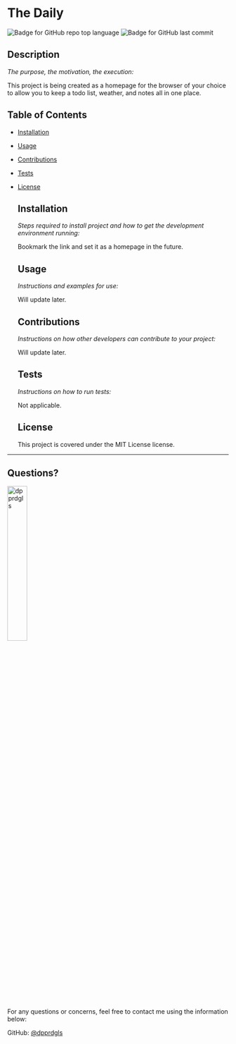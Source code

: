 # The Daily

  
  ![Badge for GitHub repo top language](https://img.shields.io/github/languages/top/dpprdgls/thedaily?style=flat&logo=appveyor) ![Badge for GitHub last commit](https://img.shields.io/github/last-commit/dpprdgls/thedaily?style=flat&logo=appveyor)
  



  ## Description

  *The purpose, the motivation, the execution:*

  This project is being created as a homepage for the browser of your choice to allow you to  keep a todo list, weather, and notes all in one place.

  ## Table of Contents
  * [Installation](#installation)
  * [Usage](#usage)
  * [Contributions](#contributions)
  * [Tests](#tests)
  * [License](#license)
    
    ## Installation
    
    *Steps required to install project and how to get the development environment running:*
    
    Bookmark the link and set it as a homepage in the future.
    
    ## Usage
    
    *Instructions and examples for use:*
    
    Will update later.
    
    ## Contributions
    
    *Instructions on how other developers can contribute to your project:*
    
    Will update later.
    
    ## Tests
    
    *Instructions on how to run tests:*
    
    Not applicable.
    
    ## License
    
    This project is covered under the MIT License license.
  ---

  ## Questions? 

  <img src="https://avatars.githubusercontent.com/u/74167696?v=4" alt="dpprdgls" width="30%" />

  For any questions or concerns, feel free to contact me using the information below:
  
  GitHub: [@dpprdgls](https://api.github.com/users/dpprdgls)

  